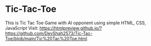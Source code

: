 # Tic-Tac-Toe
This is Tic Tac Toe Game with AI opponent using simple HTML, CSS, JavaScript
Visit: https://htmlpreview.github.io/?https://github.com/DevShah2573/Tic-Tac-Toe/blob/main/Tic%20Tac%20Toe.html
